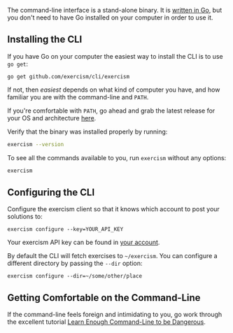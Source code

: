 The command-line interface is a stand-alone binary.
It is [written in Go](https://github.com/exercism/cli), but you don't need to have Go installed on your computer in order to use it.

## Installing the CLI

If you have Go on your computer the easiest way to install the CLI is to use `go get`:

```
go get github.com/exercism/cli/exercism
```

If not, then _easiest_ depends on what kind of computer you have, and how familiar you are with the command-line and `PATH`.

If you're comfortable with `PATH`, go ahead and grab the latest release for your OS and architecture [here](https://github.com/exercism/cli/releases/latest).

Verify that the binary was installed properly by running:

```bash
exercism --version
```

To see all the commands available to you, run `exercism` without any options:

```bash
exercism
```

## Configuring the CLI

Configure the exercism client so that it knows which account to post your solutions to:

```
exercism configure --key=YOUR_API_KEY
```

Your exercism API key can be found in [your account](/account/key).

By default the CLI will fetch exercises to `~/exercism`.
You can configure a different directory by passing the `--dir` option:

```
exercism configure --dir=~/some/other/place
```

## Getting Comfortable on the Command-Line

If the command-line feels foreign and intimidating to you, go work through the excellent tutorial
[Learn Enough Command-Line to be Dangerous](http://www.learnenough.com/command-line-tutorial).

